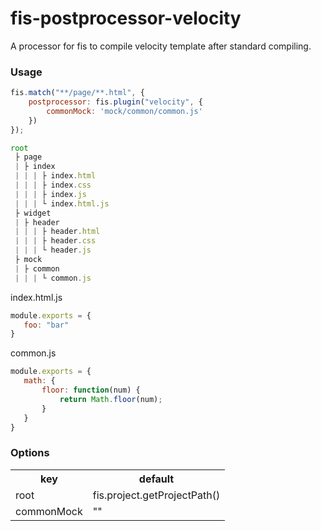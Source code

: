 # fis-postprocessor-velocity
A processor for fis to compile velocity template after standard compiling.

### Usage
```javascript
fis.match("**/page/**.html", {
    postprocessor: fis.plugin("velocity", {
    	commonMock: 'mock/common/common.js'
    })
});
```

```javascript
root
 ├ page
 | ├ index
 | | | ├ index.html
 | | | ├ index.css
 | | | ├ index.js
 | | | └ index.html.js
 ├ widget
 | ├ header
 | | | ├ header.html
 | | | ├ header.css
 | | | └ header.js
 ├ mock
 | ├ common
 | | | └ common.js
 ```
index.html.js
 ```javascript
module.exports = {
	foo: "bar"
}
```
common.js
 ```javascript
module.exports = {
	math: {
		floor: function(num) {
			return Math.floor(num);
		}
	}
}
```
### Options
<table>
    <tr>
      <th>key</th>
      <th>default</th>
    </tr>
    <tr>
      <td>root</td>
      <td>fis.project.getProjectPath()</td>
    </tr>
    <tr>
      <td>commonMock</td>
      <td>""</td>
    </tr>
</table>

